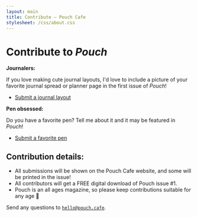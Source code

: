 ```yaml
---
layout: main
title: Contribute — Pouch Cafe
stylesheet: /css/about.css
---
```


<div class="page">

# Contribute to _Pouch_



**Journalers:**

If you love making cute journal layouts, I'd love to include a picture of your favorite journal spread or planner page in the first issue of _Pouch_!

- [Submit a journal layout]()

**Pen obsessed:**

Do you have a favorite pen? Tell me about it and it may be featured in _Pouch_!

- [Submit a favorite pen]()


## Contribution details:

- All submissions will be shown on the Pouch Cafe website, and some will be printed in the issue!
- All contributors will get a FREE digital download of Pouch issue #1.
- Pouch is an all ages magazine, so please keep contributions suitable for any age 💞

Send any questions to <code>hello@pouch.cafe</code>.


</div>
